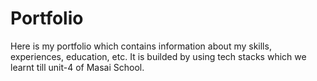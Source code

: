 # Portfolio
Here is my portfolio which contains information about my skills, experiences, education, etc. It is builded by using tech stacks which we learnt till unit-4 of Masai School.
